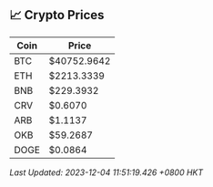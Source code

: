 ## 📈 Crypto Prices

| Coin | Price |
| ---- | ----- |
| BTC | $40752.9642 |
| ETH | $2213.3339 |
| BNB | $229.3932 |
| CRV | $0.6070 |
| ARB | $1.1137 |
| OKB | $59.2687 |
| DOGE | $0.0864 |

_Last Updated: 2023-12-04 11:51:19.426 +0800 HKT_